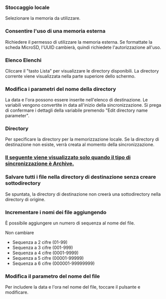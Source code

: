 ### Stoccaggio locale

Selezionare la memoria da utilizzare.

### Consentire l'uso di una memoria esterna

Richiedere il permesso di utilizzare la memoria esterna. Se formattate la scheda MicroSD, l'UUID cambierà, quindi richiedete l'autorizzazione all'uso.

### Elenco Elenchi

Cliccare il "tasto Lista" per visualizzare le directory disponibili. La directory corrente viene visualizzata nella parte superiore dello schermo.

### Modifica i parametri del nome della directory
La data e l'ora possono essere inserite nell'elenco di destinazione. Le variabili vengono convertite in data all'inizio della sincronizzazione. Si prega di confermare i dettagli della variabile premendo "Edit directory name parameter".

### Directory
Per specificare la directory per la memorizzazione locale. Se la directory di destinazione non esiste, verrà creata al momento della sincronizzazione.

### <u>Il seguente viene visualizzato solo quando il tipo di sincronizzazione è Archive.</u>
### Salvare tutti i file nella directory di destinazione senza creare sottodirectory
Se spuntata, la directory di destinazione non creerà una sottodirectory nella directory di origine.

### Incrementare  i nomi dei file aggiungendo

È possibile aggiungere un numero di sequenza al nome del file.

Non cambiare
- Sequenza a 2 cifre (01-99)
- Sequenza a 3 cifre (001-999)
- Sequenza a 4 cifre (0001-9999)
- Sequenza a 5 cifre (00001-99999)
- Sequenza a 6 cifre (000001-99999999)

### Modifica il parametro del nome del file

Per includere la data e l'ora nel nome del file, toccare il pulsante e modificare.
